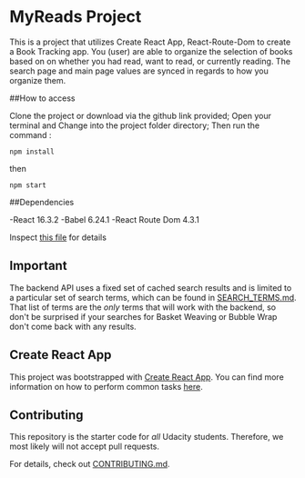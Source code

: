 # MyReads Project

This is a project that utilizes Create React App, React-Route-Dom to create a Book Tracking app. You (user) are able to organize the selection of books
based on on whether you had read, want to read, or currently reading. The search page and main page values are synced in regards to how you organize them.

##How to access

Clone the project or download via the github link provided; Open your terminal and
Change into the project folder directory; Then run the command :
```
npm install
```
then
```
npm start
```

##Dependencies

-React 16.3.2
-Babel 6.24.1
-React Route Dom 4.3.1

Inspect [this file](package.json) for  details


## Important
The backend API uses a fixed set of cached search results and is limited to a particular set of search terms, which can be found in [SEARCH_TERMS.md](SEARCH_TERMS.md). That list of terms are the _only_ terms that will work with the backend, so don't be surprised if your searches for Basket Weaving or Bubble Wrap don't come back with any results.

## Create React App

This project was bootstrapped with [Create React App](https://github.com/facebookincubator/create-react-app). You can find more information on how to perform common tasks [here](https://github.com/facebookincubator/create-react-app/blob/master/packages/react-scripts/template/README.md).

## Contributing

This repository is the starter code for _all_ Udacity students. Therefore, we most likely will not accept pull requests.

For details, check out [CONTRIBUTING.md](CONTRIBUTING.md).
